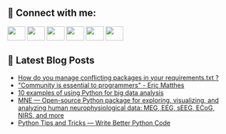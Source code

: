 ## 🔎 Connect with me:
[<img height="32" width="40" src="https://cdn.jsdelivr.net/npm/simple-icons@v5/icons/telegram.svg" />](https://t.me/bullbesh)
[<img height="32" width="40" src="https://cdn.jsdelivr.net/npm/simple-icons@v5/icons/vk.svg" />](https://vk.com/bullbesh)
[<img height="32" width="40" src="https://cdn.jsdelivr.net/npm/simple-icons@v5/icons/twitter.svg" />](https://twitter.com/bullbesh1)
[<img height="32" width="40" src="https://cdn.jsdelivr.net/npm/simple-icons@v5/icons/instagram.svg" />](https://www.instagram.com/bullbesh)
[<img height="32" width="40" src="https://cdn.jsdelivr.net/npm/simple-icons@v5/icons/reddit.svg" />](https://www.reddit.com/user/bullbesh)
[<img height="32" width="40" src="https://cdn.jsdelivr.net/npm/simple-icons@v5/icons/youtube.svg" />](https://www.youtube.com/channel/UCtfjRs6uzgq5mfm8S06WTcg)

## 📕 Latest Blog Posts
<!-- BLOG-POST-LIST:START -->
- [How do you manage conflicting packages in your requirements.txt ?](https://www.reddit.com/r/Python/comments/ua2a7k/how_do_you_manage_conflicting_packages_in_your/)
- [&quot;Community is essential to programmers&quot; - Eric Matthes](https://www.reddit.com/r/Python/comments/ua1z3n/community_is_essential_to_programmers_eric_matthes/)
- [10 examples of using Python for big data analysis](https://www.reddit.com/r/Python/comments/ua1kfl/10_examples_of_using_python_for_big_data_analysis/)
- [MNE — Open-source Python package for exploring, visualizing, and analyzing human neurophysiological data: MEG, EEG, sEEG, ECoG, NIRS, and more](https://www.reddit.com/r/Python/comments/ua0faz/mne_opensource_python_package_for_exploring/)
- [Python Tips and Tricks — Write Better Python Code](https://www.reddit.com/r/Python/comments/u9ziwb/python_tips_and_tricks_write_better_python_code/)
<!-- BLOG-POST-LIST:END -->
